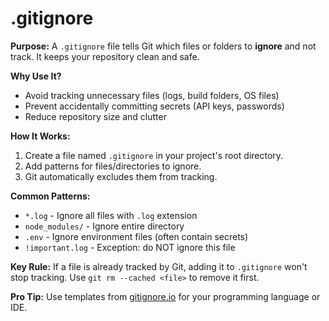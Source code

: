# .gitignore

**Purpose:** A `.gitignore` file tells Git which files or folders to **ignore** and not track. It keeps your repository clean and safe.

**Why Use It?**

- Avoid tracking unnecessary files (logs, build folders, OS files)
- Prevent accidentally committing secrets (API keys, passwords)
- Reduce repository size and clutter

**How It Works:**

1.  Create a file named `.gitignore` in your project's root directory.
2.  Add patterns for files/directories to ignore.
3.  Git automatically excludes them from tracking.

**Common Patterns:**

- `*.log` - Ignore all files with `.log` extension
- `node_modules/` - Ignore entire directory
- `.env` - Ignore environment files (often contain secrets)
- `!important.log` - Exception: do NOT ignore this file

**Key Rule:** If a file is already tracked by Git, adding it to `.gitignore` won't stop tracking. Use `git rm --cached <file>` to remove it first.

**Pro Tip:** Use templates from [gitignore.io](https://www.tgitignore.io/) for your programming language or IDE.
